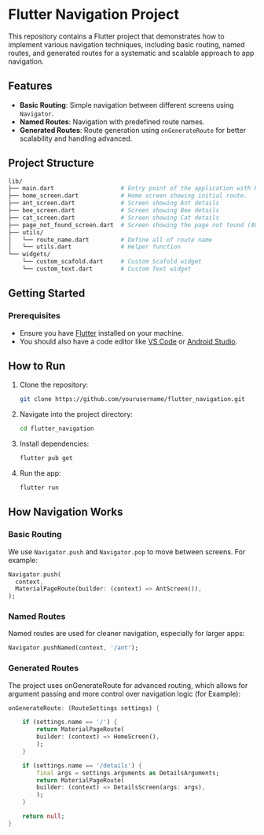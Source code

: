 # Flutter Navigation Project

This repository contains a Flutter project that demonstrates how to implement various navigation techniques, including basic routing, named routes, and generated routes for a systematic and scalable approach to app navigation.

## Features

- **Basic Routing**: Simple navigation between different screens using `Navigator`.
- **Named Routes**: Navigation with predefined route names.
- **Generated Routes**: Route generation using `onGenerateRoute` for better scalability and handling advanced.

## Project Structure

```bash
lib/
├── main.dart                   # Entry point of the application with Routes generates
├── home_screen.dart            # Home screen showing initial route.
├── ant_screen.dart             # Screen showing Ant details
├── bee_screen.dart             # Screen showing Bee details
├── cat_screen.dart             # Screen showing Cat details
├── page_not_found_screen.dart  # Screen showing the page not found (404) when then push named function error
├── utils/
│   └── route_name.dart         # Define all of route name
│   └── utils.dart              # Helper function
└── widgets/
    └── custom_scafold.dart     # Custom Scafold widget
    └── custom_text.dart        # Custom Text widget
```


## Getting Started

### Prerequisites
- Ensure you have [Flutter](https://flutter.dev/docs/get-started/install) installed on your machine.
- You should also have a code editor like [VS Code](https://code.visualstudio.com/) or [Android Studio](https://developer.android.com/studio).


## How to Run

1. Clone the repository:
    ```bash
    git clone https://github.com/yourusername/flutter_navigation.git
    ```
2. Navigate into the project directory:
    ```bash
    cd flutter_navigation
    ```
3. Install dependencies:
    ```bash
    flutter pub get
    ```
4. Run the app:
    ```bash
    flutter run
    ```


## How Navigation Works

### Basic Routing

We use `Navigator.push` and `Navigator.pop` to move between screens. For example:

```dart
Navigator.push(
  context,
  MaterialPageRoute(builder: (context) => AntScreen()),
);
```


### Named Routes
Named routes are used for cleaner navigation, especially for larger apps:
```dart
Navigator.pushNamed(context, '/ant');
```

### Generated Routes

The project uses onGenerateRoute for advanced routing, which allows for argument passing and more control over navigation logic (for Example):

```dart
onGenerateRoute: (RouteSettings settings) {

    if (settings.name == '/') {
        return MaterialPageRoute(
        builder: (context) => HomeScreen(),
        );
    }

    if (settings.name == '/details') {
        final args = settings.arguments as DetailsArguments;
        return MaterialPageRoute(
        builder: (context) => DetailsScreen(args: args),
        );
    }

    return null;
}
```




